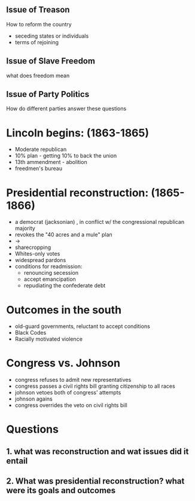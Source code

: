 ## Issue of Treason
How to reform the country
- seceding states or individuals
- terms of rejoining
## Issue of Slave Freedom
what does freedom mean
## Issue of Party Politics
How do different parties answer these questions
# Lincoln begins: (1863-1865)
- Moderate republican
- 10% plan - getting 10% to back the union
- 13th ammendment - abolition
- freedmen's bureau
# Presidential reconstruction: (1865-1866)
- a democrat (jacksonian) , in conflict w/ the congressional republican majority
- revokes the "40 acres and a mule" plan
- -> 
- sharecropping
- Whites-only votes
- widespread pardons
- conditions for readmission:
	- renouncing secession
	- accept emancipation
	- repudiating the confederate debt
# Outcomes in the south
- old-guard governments, reluctant to accept conditions
- Black Codes
- Racially motivated violence
# Congress vs. Johnson
- congress refuses to admit new representatives
- congress passes a civil rights bill granting citizenship to all races
- johnson vetoes both of congress' attempts
- johnson agains
- congress overrides the veto on civil rights bill
# Questions
## 1. what was reconstruction and wat issues did it entail
## 2. What was presidential reconstruction? what were its goals and outcomes